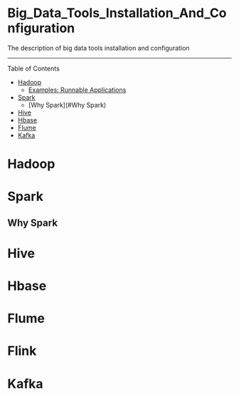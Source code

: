 # Big_Data_Tools_Installation_And_Configuration
The description of big data tools installation and configuration


---
Table of Contents

* [Hadoop](#Hadoop)
    * [Examples: Runnable Applications](#examples-apps)
* [Spark](#Spark)
    * [Why Spark](#Why Spark)
* [Hive](#Hive)
* [Hbase](#Hbase)
* [Flume](#Flume)
* [Kafka](#Kafka)

# Hadoop


# Spark

## Why Spark

# Hive

# Hbase

# Flume

# Flink

# Kafka

